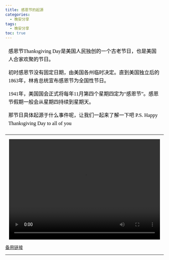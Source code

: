```yaml
---
title: 感恩节的起源
categories:
  - 晚安分享
tags:
  - 晚安分享
toc: true 
---
```




<!-- 感恩节Thanksgiving Day是美国人民独创的一个古老节日，也是美国人合家欢聚的节日。

初时感恩节没有固定日期，由美国各州临时决定。直到美国独立后的1863年，林肯总统宣布感恩节为全国性节日。

1941年，美国国会正式将每年11月第四个星期四定为“感恩节”。感恩节假期一般会从星期四持续到星期天。

那节日具体起源于什么事件呢，让我们一起来了解一下吧 P.S. Happy Thanksgiving Day to all of you -->


<section id="nice" data-tool="mdnice编辑器" data-website="https://www.mdnice.com" style="font-size: 16px; color: black; padding: 0 10px; line-height: 1.6; word-spacing: 0px; letter-spacing: 0px; word-break: break-word; word-wrap: break-word; text-align: left; font-family: Optima-Regular, Optima, PingFangSC-light, PingFangTC-light, 'PingFang SC', Cambria, Cochin, Georgia, Times, 'Times New Roman', serif;"><p data-tool="mdnice编辑器" style="font-size: 16px; padding-top: 8px; padding-bottom: 8px; margin: 0; line-height: 26px; color: black;">感恩节Thanksgiving Day是美国人民独创的一个古老节日，也是美国人合家欢聚的节日。</p>
<p data-tool="mdnice编辑器" style="font-size: 16px; padding-top: 8px; padding-bottom: 8px; margin: 0; line-height: 26px; color: black;">初时感恩节没有固定日期，由美国各州临时决定。直到美国独立后的1863年，林肯总统宣布感恩节为全国性节日。</p>
<p data-tool="mdnice编辑器" style="font-size: 16px; padding-top: 8px; padding-bottom: 8px; margin: 0; line-height: 26px; color: black;">1941年，美国国会正式将每年11月第四个星期四定为“感恩节”。感恩节假期一般会从星期四持续到星期天。</p>
<p data-tool="mdnice编辑器" style="font-size: 16px; padding-top: 8px; padding-bottom: 8px; margin: 0; line-height: 26px; color: black;">那节日具体起源于什么事件呢，让我们一起来了解一下吧 P.S. Happy Thanksgiving Day to all of you</p>
</section>


---

<p style="text-align:center">
   <video width="480" height="320" controls>
       <source src="/video/159.mp4">
   </video>
</p>
 <p><a href="/video/159.mp4">备用链接</a></p>
 
---






